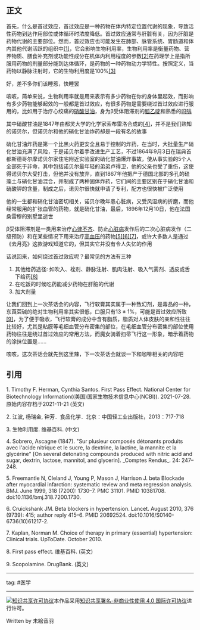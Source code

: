 ## 正文

首先，什么是首过效应，首过效应是一种药物在体内特定位置代谢的现象，导致活性药物到达作用部位或体循环时浓度降低。首过效应通常与肝脏有关，因为肝脏是药物代谢的主要部位。然而，首过效应也可能发生在肺部、脉管系统、胃肠道和体内其他代谢活跃的组织中[[1]](#01)，它会影响生物利用率，生物利用率是衡量药物、营养物质、膳食补充剂或功能性成分在机体内利用程度的参数[[2]](#02)在药理学上是指所服用药物的剂量部分能到达体循环，是药物的一种药物动力学特性。按照定义，当药物以静脉注射时，它的生物利用度是100%[[3]](#03)

好，差不多你们该睡惹，快睡罢

咳咳，简单来说，生物利用率就是用来表示有多少药物在你的身体里起效，而影响有多少药物能够起效的一般都是首过效应，有很多药物是需要绕过首过效应进行服用的，比如用于治疗心绞痛的[硝酸甘油](https://baike.baidu.com/item/%E7%A1%9D%E9%85%B8%E7%94%98%E6%B2%B9)，身为β受体阻滞剂的[胍乙啶](https://baike.baidu.com/item/%E8%83%8D%E4%B9%99%E5%95%B6)和熟悉的[吗啡](https://baike.baidu.com/item/%E5%90%97%E5%95%A1)

其中硝酸甘油是1847年由都灵大学的化学家索布雷洛合成的[[4]](#04)，并不是我们熟知的诺贝尔，但诺贝尔和他的硝化甘油炸药却是一段有名的故事

硝化甘油炸药是第一个比黑火药更安全且易于控制的炸药，在当时，大批量生产硝化甘油充满了风险，于是诺贝尔着手改进生产工艺，不过1864年9月3日在瑞典首都斯德哥尔摩诺贝尔家住宅附近实验室的硝化甘油爆炸事故，使从事实验的5个人全部死于非命，其中包括诺贝尔最年轻的弟弟卢得卫，他的父亲也受了重伤，这使得诺贝尔大受打击，但他并没有放弃，直到1867年他把产于德国北部的多孔的硅藻土与硝化甘油混合，并制成了两种固体炸药，它们间的主要区别在于硝化甘油和硝酸钾的含量，制成之后，诺贝尔很快就申请了专利，配方也很快被广泛使用

他的一生都和硝化甘油密切相关，诺贝尔晚年患心脏病，又受风湿病的折磨，而他经常服用的扩张血管的药物，就是硝化甘油，最后，1896年12月10日，他在法国桑雷穆的别墅里逝世

β受体阻滞剂是一类用来治疗[心律不齐](https://zh.wikipedia.org/wiki/%E5%BF%83%E5%BE%8B%E4%B8%8D%E6%95%B4)、防止[心脏病](https://zh.wikipedia.org/wiki/%E5%BF%83%E8%84%8F%E7%97%85)发作后的二次心脏病发作（二级预防）和在某些情况下用来治疗[高血压](https://zh.wikipedia.org/wiki/%E9%AB%98%E8%A1%80%E5%8E%8B)的药物[[5]](#05)[[6]](#06)[[7]](#07)，或许大多数人是通过《去月亮》这款游戏知道它的，但其实它并没有令人失忆的作用

话说回来，如何绕过首过效应呢？最常见的方法有三种

1. 其他给药途径: 如吹入、栓剂、静脉注射、肌肉注射、吸入气雾剂、透皮或舌下给药[[8]](#08)
2. 在吃饭的时候吃药能减少药物在肝脏的代谢
3. 加大剂量

让我们回到上一次茶话会的内容，飞行软膏其实属于一种致幻剂，是毒品的一种，东莨菪碱的绝对生物利用率其实很低，口服只有13 ± 1%，可能是首过效应所致[[9]](#09)，为了便于吸收，飞行软膏的成分中含有脂质，脂质对人体皮肤的亲和性往往比较好，尤其是粘膜等毛细血管分布密集的部位，在毛细血管分布密集的部位使用药物往往是绕过首过效应的常用方法，而魔女骑着扫帚飞行这一形象，暗示着药物的涂抹位置是……

咳咳，这次茶话会就先到这里辣，下一次茶话会就谈一下和咖啡相关的内容吧

## 引用

<p id="01">1. Timothy F. Herman, Cynthia Santos. <a src="https://www.ncbi.nlm.nih.gov/books/NBK551679/">First Pass Effect. </a>National Center for Biotechnology Information((美国)国家生物技术信息中心(NCBI)). 2021-07-28. 原始内容<a src="http://web.archive.org/web/20211121175738/https://www.ncbi.nlm.nih.gov/books/NBK551679/">存档</a>于2021-11-21 (英文)</p>

<p id="02">2. 江波, 杨瑞金, 钟芳．食品化学．北京：中国轻工业出版社，2013：717-718</p>

<p id="03">3. <a src="https://zh.wikipedia.org/wiki/%E7%94%9F%E7%89%A9%E5%88%A9%E7%94%A8%E5%BA%A6">生物利用度. </a>维基百科. (中文)</p>

<p id="04">4. Sobrero, Ascagne (1847). <a src="http://gallica.bnf.fr/ark:/12148/bpt6k29812/f247.item.zoom">"Sur plusieur composés détonants produits avec l'acide nitrique et le sucre, la dextrine, la lactine, la mannite et la glycérine"</a> [On several detonating compounds produced with nitric acid and sugar, dextrin, lactose, mannitol, and glycerin]. _Comptes Rendus_. 24: 247–248.</p>

<p id="05">5. Freemantle N, Cleland J, Young P, Mason J, Harrison J. <a src="https://www.ncbi.nlm.nih.gov/pmc/articles/PMC31101">beta Blockade after myocardial infarction: systematic review and meta regression analysis. </a>BMJ. June 1999, 318 (7200): 1730–7. <a src="https://www.ncbi.nlm.nih.gov/pmc/articles/PMC31101">PMC 31101.</a> <a src="https://www.ncbi.nlm.nih.gov/pubmed/10381708">PMID 10381708.</a> <a scr="https://dx.doi.org/10.1136%2Fbmj.318.7200.1730">doi:10.1136/bmj.318.7200.1730.</a></p>

<p id="06">6. Cruickshank JM. Beta blockers in hypertension. Lancet. August 2010, 376 (9739): 415; author reply 415–6. <a src="https://www.ncbi.nlm.nih.gov/pubmed/20692524">PMID 20692524.</a> <a src="https://dx.doi.org/10.1016%2FS0140-6736%2810%2961217-2">doi:10.1016/S0140-6736(10)61217-2.</a></p>

<p id="07">7. Kaplan, Norman M. Choice of therapy in primary (essential) hypertension: Clinical trials. UpToDate. October 2010.</p>

<p id="08">8. <a src="https://en.wikipedia.org/wiki/First_pass_effect">First pass effect. </a>维基百科. (英文)</p>

<p id="09">9. <a src="https://go.drugbank.com/drugs/DB00747">Scopolamine. </a>DrugBank. (英文)</p>

---

tag: #医学

---

<a rel="license" href="http://creativecommons.org/licenses/by-nc/4.0/"><img alt="知识共享许可协议" style="border-width:0" src="https://i.creativecommons.org/l/by-nc/4.0/88x31.png"/></a>本作品采用<a rel="license" href="http://creativecommons.org/licenses/by-nc/4.0/">知识共享署名-非商业性使用 4.0 国际许可协议</a>进行许可。

Written by 未絵音羽